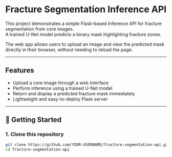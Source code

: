 # Fracture Segmentation Inference API

This project demonstrates a simple Flask-based Inference API for fracture segmentation from core images.  
A trained U-Net model predicts a binary mask highlighting fracture zones.

The web app allows users to upload an image and view the predicted mask directly in their browser, without needing to reload the page.

---

## Features

- Upload a core image through a web interface
- Perform inference using a trained U-Net model
- Return and display a predicted fracture mask immediately
- Lightweight and easy-to-deploy Flask server

---

## 🚀 Getting Started

### 1. Clone this repository
```bash
git clone https://github.com/YOUR-USERNAME/fracture-segmentation-api.git
cd fracture-segmentation-api
